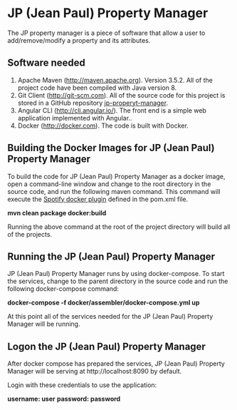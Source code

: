 # JP (Jean Paul) Property Manager

The JP property manager is a piece of software that allow a user to add/remove/modify a property and its attributes.

## Software needed
1.	Apache Maven (http://maven.apache.org). Version 3.5.2. All of the project code have been compiled with Java version 8.
2.	Git Client (http://git-scm.com). All of the source code for this project is stored in a GitHub repository [jp-properyt-manager](https://github.com/dmrlvnt/jp-property-manager.git).
3.	Angular CLI (http://cli.angular.io/). The front end is a simple web application implemented with Angular..
4.	Docker (http://docker.com). The code is built with Docker.

## Building the Docker Images for JP (Jean Paul) Property Manager
To build the code for JP (Jean Paul) Property Manager as a docker image, open a command-line window and change to the root directory in the source code, 
and run the following maven command. This command will execute the [Spotify docker plugin](https://github.com/spotify/docker-maven-plugin) defined in the pom.xml file.  

   **mvn clean package docker:build**

Running the above command at the root of the project directory will build all of the projects.

## Running the JP (Jean Paul) Property Manager
JP (Jean Paul) Property Manager runs by using docker-compose. To start the services, change to the 
parent directory in the source code and run the following docker-compose command:

   **docker-compose -f docker/assembler/docker-compose.yml up**

At this point all of the services needed for the JP (Jean Paul) Property Manager will be running.

## Logon the JP (Jean Paul) Property Manager
After docker compose has prepared the services, JP (Jean Paul) Property Manager will be serving at http://localhost:8090 by default.

Login with these credentials to use the application:

**username: user**
**password: password**